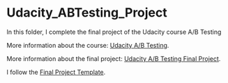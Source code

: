 # Udacity_ABTesting_Project
In this folder, I complete the final project of the Udacity course A/B Testing
</p>More information about the course: <a href = "https://www.udacity.com/course/ab-testing--ud257" title = "Udacity A/B Testing">Udacity A/B Testing</a>.
</p>More information about the final project: <a href = "https://docs.google.com/document/d/1DNNI3-lMsVsMcF7eGUOIQOL0tLKfche3SXd7qweUEl4/edit?usp=sharing" title = "final project"> Udacity A/B Testing Final Project</a>.
</p>I follow the <a href = "https://docs.google.com/document/d/1r7ri484bUgGzNfLWQWHoDJdjCN8GJWbYoioAk9NwTrs/edit?usp=sharing" title = "template">Final Project Template</a>.
